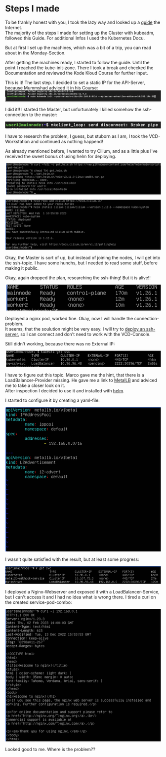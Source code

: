 # Steps I made
To be frankly honest with you, I took the lazy way and looked up a [guide](https://computingforgeeks.com/deploy-kubernetes-cluster-on-ubuntu-with-kubeadm/) the Internet. <br>
The majority of the steps I made for setting up the Cluster with kubeadm, followed this Guide. For additional Infos I used the Kubernetes Docu.

<p>But at first I set up the machines, which was a bit of a trip, you can read about in the Monday-Section. </p>

<p>After getting the machines ready, I started to follow the guide. Until the point I reached the kube-init-zone. There I took a break and checked the Documentation and reviewed the Kode Kloud Course for further input.</p>

This is it! The last step. I decided to set a static IP for the API-Server, because Mummshad adviced it in his Course:
 ![picture1](/Images/Bildschirm%C2%ADfoto%202023-02-01%20um%2011.22.10.png)

 I did it!! I started the Master, but unfortunately I killed somehow the ssh-connection to the master:

 ![picture2](/Images/Bildschirm%C2%ADfoto%202023-02-01%20um%2011.33.11.png) 
 
 I have to research the problem, I guess, but stuborn as I am, I took the VCD-Workstation and continued as nothing happend! 

 As already mentioned before, I wanted to try Cilium, and as a little plus I've received the sweet bonus of using helm for deploying.

 ![picture3](/Images/Bildschirm%C2%ADfoto%202023-02-01%20um%2011.51.19.png)

 ![picture4](/Images/Bildschirm%C2%ADfoto%202023-02-01%20um%2011.56.17.png)

 Okay, the Master is sort of up, but instead of joining the nodes, I will get into the ssh-topic. I have some hunchs, but I needed to read some stuff, before making it public.

 Okay, again dropped the plan, researching the ssh-thing! But it is alive!!

 ![picture5](/Images/Bildschirm%C2%ADfoto%202023-02-01%20um%2014.13.47.png)

 Deployed a nginx pod, worked fine. Okay, now I will handle the connection-problem. <br>
 It seems, that the soulution might be very easy. I will try to [deploy an ssh-server](https://www.octopus.com/blog/ssh-into-kubernetes-cluster), so I can connect and don't need to work with the VCD-Console.

 Still didn't working, because there was no External IP:

 ![picture6](/Images/Bildschirm%C2%ADfoto%202023-02-01%20um%2015.44.18.png)

 I have to figure out this topic. Marco gave me the hint, that there is a LoadBalancer-Provider missing. He gave me a link to [MetalLB](https://metallb.universe.tf/) and adviced me to take a closer look on it. <br>
 After inspection I decided to use it and installed with [helm](https://metallb.universe.tf/installation/).

 I started to configure it by creating a yaml-file:

 ![picture7](/Images/Bildschirm%C2%ADfoto%202023-02-01%20um%2017.26.10.png)

 I wasn't quite satisfied with the result, but at least some progress:

 ![picture8](/Images/Bildschirm%C2%ADfoto%202023-02-01%20um%2017.26.57.png)

 I deployed a Nginx-Webserver and exposed it with a LoadBalancer-Service, but I can't access it and I had no idea what is wrong there. I tired a curl on the created service-pod-combo:

 ![picture9](/Images/Bildschirm%C2%ADfoto%202023-02-02%20um%2015.00.20.png)

 Looked good to me. Where is the problem??